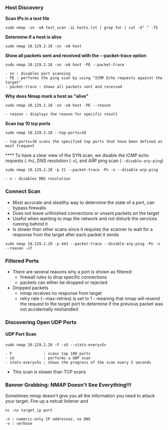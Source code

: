 

### Host Discovery

**Scan IPs in a text file**

```
sudo nmap -sn -oA test_scan -iL hosts.lst | grep for | cut -d" " -f5
```

**Determine if a host is alive**
```
sudo nmap 10.129.2.18 -sn -oA host
```

**Show all packets sent and received with the --packet-trace option**
```
sudo nmap 10.129.2.18 -sn -oA host -PE --packet-trace
```
	- sn : disables port scanning
	- PE : performs the ping scan by using "ICMP Echo requests against the target"
	- packet-trace : shows all packets sent and received


**Why does Nmap mark a host as "alive"**
```
sudo nmap 10.129.2.18 -sn -oA host -PE --reason
```
	- reason : displays the reason for specific result
**Scan top 10 tcp ports**
```
sudo nmap 10.129.2.28 --top-ports=10 
```
	- top-ports=10 scans the specified top ports that have been defined as most frequent

**** To have a clear view of the SYN scan, we disable the ICMP echo requests (`-Pn`), DNS resolution (`-n`), and ARP ping scan (`--disable-arp-ping`)
```
sudo nmap 10.129.2.28 -p 21 --packet-trace -Pn -n --disable-arp-ping
```
	- n : disables DNS resolution

### Connect Scan
- Most accurate and stealthy way to determine the state of a port, can bypass firewalls
- Does not leave unfinished connections or unsent packets on the target
- Useful when wanting to map the network and not disturb the services running behind it
- Is slower than other scans since it requires the scanner to wait for a response from the target after each packet it sends

```
sudo nmap 10.129.2.28 -p 443 --packet-trace --disable-arp-ping -Pn -n --reason -sT
```

### Filtered Ports

- There are several reasons why a port is shown as filtered:
	- firewall rules to drop specific connections
	- packets can either be dropped or rejected
- Dropped packets
	- nmap receives no response from target
	- retry rate (--max-retries) is set to 1 - meaning that nmap will resend the request to the target port to determine if the previous packet was not accidentally mishandled

### Discovering Open UDP Ports

#### UDP Port Scan

```
sudo nmap 10.129.2.28 -F -sU --stats-every=5s
```
	- F              : scans top 100 ports
	- sU             : performs a UDP scan
	- stats-every=5s : shows the progress of the scan every 5 seconds
-  This scan is slower than TCP scans

### Banner Grabbing: NMAP Doesn't See Everything!!!

Sometimes nmap doesn't give you all the information you need to attack your target. Fire up a netcat listener and 

```
nc -nv target_ip port
```
	-n : numeric-only IP addresses, no DNS
	-v : verbose